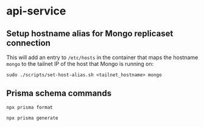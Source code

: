 # api-service

## Setup hostname alias for Mongo replicaset connection

This will add an entry to
`/etc/hosts` in the container that maps the hostname `mongo` to the tailnet IP of the host that Mongo is
running on:

```shell
sudo ./scripts/set-host-alias.sh <tailnet_hostname> mongo
```

## Prisma schema commands
```shell
npx prisma format
```

```shell
npx prisma generate
```
